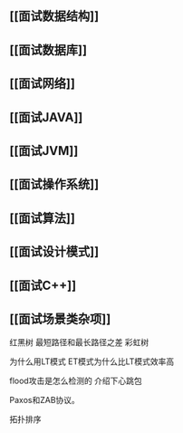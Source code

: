 ## [[面试数据结构]]
## [[面试数据库]]
## [[面试网络]]
## [[面试JAVA]]
## [[面试JVM]]
## [[面试操作系统]]
## [[面试算法]]
## [[面试设计模式]]
## [[面试C++]]
## [[面试场景类杂项]]

红黑树 最短路径和最长路径之差
彩虹树

  为什么用LT模式 
  ET模式为什么比LT模式效率高 


flood攻击是怎么检测的 
介绍下心跳包 
 
Paxos和ZAB协议。

拓扑排序





